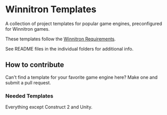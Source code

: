 # Winnitron Templates

A collection of project templates for popular game engines, preconfigured for Winnitron games.

These templates follow the [Winnitron Requirements](https://github.com/winnitron/WinnitronLauncher/wiki/Requirements-for-Winnitron-Games).

See README files in the individual folders for additional info.

## How to contribute

Can't find a template for your favorite game engine here? Make one and submit a pull request.

### Needed Templates
Everything except Construct 2 and Unity.